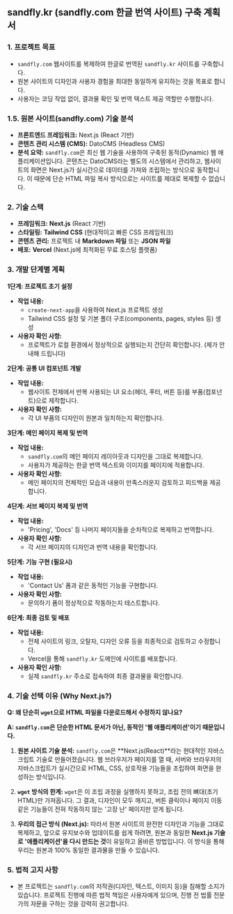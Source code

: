 ## sandfly.kr (sandfly.com 한글 번역 사이트) 구축 계획서

### 1. 프로젝트 목표
- `sandfly.com` 웹사이트를 복제하여 한글로 번역된 `sandfly.kr` 사이트를 구축합니다.
- 원본 사이트의 디자인과 사용자 경험을 최대한 동일하게 유지하는 것을 목표로 합니다.
- 사용자는 코딩 작업 없이, 결과물 확인 및 번역 텍스트 제공 역할만 수행합니다.

### 1.5. 원본 사이트(sandfly.com) 기술 분석

- **프론트엔드 프레임워크:** Next.js (React 기반)
- **콘텐츠 관리 시스템 (CMS):** DatoCMS (Headless CMS)
- **분석 요약:** `sandfly.com`은 최신 웹 기술을 사용하여 구축된 동적(Dynamic) 웹 애플리케이션입니다. 콘텐츠는 DatoCMS라는 별도의 시스템에서 관리하고, 웹사이트의 화면은 Next.js가 실시간으로 데이터를 가져와 조립하는 방식으로 동작합니다. 이 때문에 단순 HTML 파일 복사 방식으로는 사이트를 제대로 복제할 수 없습니다.

### 2. 기술 스택
- **프레임워크:** **Next.js** (React 기반)
- **스타일링:** **Tailwind CSS** (현대적이고 빠른 CSS 프레임워크)
- **콘텐츠 관리:** 프로젝트 내 **Markdown 파일** 또는 **JSON 파일**
- **배포:** **Vercel** (Next.js에 최적화된 무료 호스팅 플랫폼)

### 3. 개발 단계별 계획

**1단계: 프로젝트 초기 설정**
- **작업 내용:**
    - `create-next-app`을 사용하여 Next.js 프로젝트 생성
    - Tailwind CSS 설정 및 기본 폴더 구조(components, pages, styles 등) 생성
- **사용자 확인 사항:**
    - 프로젝트가 로컬 환경에서 정상적으로 실행되는지 간단히 확인합니다. (제가 안내해 드립니다)

**2단계: 공통 UI 컴포넌트 개발**
- **작업 내용:**
    - 웹사이트 전체에서 반복 사용되는 UI 요소(헤더, 푸터, 버튼 등)를 부품(컴포넌트)으로 제작합니다.
- **사용자 확인 사항:**
    - 각 UI 부품의 디자인이 원본과 일치하는지 확인합니다.

**3단계: 메인 페이지 복제 및 번역**
- **작업 내용:**
    - `sandfly.com`의 메인 페이지 레이아웃과 디자인을 그대로 복제합니다.
    - 사용자가 제공하는 한글 번역 텍스트와 이미지를 페이지에 적용합니다.
- **사용자 확인 사항:**
    - 메인 페이지의 전체적인 모습과 내용이 만족스러운지 검토하고 피드백을 제공합니다.

**4단계: 서브 페이지 복제 및 번역**
- **작업 내용:**
    - 'Pricing', 'Docs' 등 나머지 페이지들을 순차적으로 복제하고 번역합니다.
- **사용자 확인 사항:**
    - 각 서브 페이지의 디자인과 번역 내용을 확인합니다.

**5단계: 기능 구현 (필요시)**
- **작업 내용:**
    - 'Contact Us' 폼과 같은 동적인 기능을 구현합니다.
- **사용자 확인 사항:**
    - 문의하기 폼이 정상적으로 작동하는지 테스트합니다.

**6단계: 최종 검토 및 배포**
- **작업 내용:**
    - 전체 사이트의 링크, 오탈자, 디자인 오류 등을 최종적으로 검토하고 수정합니다.
    - Vercel을 통해 `sandfly.kr` 도메인에 사이트를 배포합니다.
- **사용자 확인 사항:**
    - 실제 `sandfly.kr` 주소로 접속하여 최종 결과물을 확인합니다.

### 4. 기술 선택 이유 (Why Next.js?)

**Q: 왜 단순히 `wget`으로 HTML 파일을 다운로드해서 수정하지 않나요?**

**A: `sandfly.com`은 단순한 HTML 문서가 아닌, 동적인 '웹 애플리케이션'이기 때문입니다.**

1.  **원본 사이트 기술 분석:** `sandfly.com`은 **Next.js(React)**라는 현대적인 자바스크립트 기술로 만들어졌습니다. 웹 브라우저가 페이지를 열 때, 서버와 브라우저의 자바스크립트가 실시간으로 HTML, CSS, 상호작용 기능들을 조립하여 화면을 완성하는 방식입니다.

2.  **`wget` 방식의 한계:** `wget`은 이 조립 과정을 실행하지 못하고, 조립 전의 뼈대(초기 HTML)만 가져옵니다. 그 결과, 디자인이 모두 깨지고, 버튼 클릭이나 페이지 이동 같은 기능들이 전혀 작동하지 않는 '고장 난' 페이지만 얻게 됩니다.

3.  **우리의 접근 방식 (Next.js):** 따라서 원본 사이트의 완전한 디자인과 기능을 그대로 복제하고, 앞으로 유지보수와 업데이트를 쉽게 하려면, 원본과 동일한 **Next.js 기술로 '애플리케이션'을 다시 만드는 것**이 유일하고 올바른 방법입니다. 이 방식을 통해 우리는 원본과 100% 동일한 결과물을 만들 수 있습니다.

### 5. 법적 고지 사항
- 본 프로젝트는 `sandfly.com`의 저작권(디자인, 텍스트, 이미지 등)을 침해할 소지가 있습니다. 프로젝트 진행에 따른 법적 책임은 사용자에게 있으며, 진행 전 법률 전문가의 자문을 구하는 것을 강력히 권고합니다.
